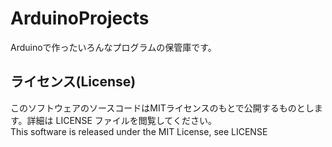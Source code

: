 # ArduinoProjects  
Arduinoで作ったいろんなプログラムの保管庫です。
## ライセンス(License)  
このソフトウェアのソースコードはMITライセンスのもとで公開するものとします。詳細は LICENSE ファイルを閲覧してください。  
This software is released under the MIT License, see LICENSE  
